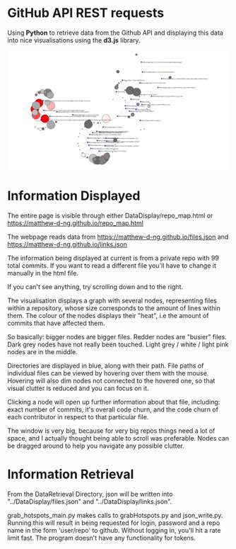 # GitHub API REST requests
Using **Python** to retrieve data from the Github API and displaying this data into nice visualisations using the **d3.js** library.

![Example](example.png)

# Information Displayed
The entire page is visible through either DataDisplay/repo_map.html or https://matthew-d-ng.github.io/repo_map.html

The webpage reads data from https://matthew-d-ng.github.io/files.json
and https://matthew-d-ng.github.io/links.json

The information being displayed at current is from a private repo with 99 total commits. If you want to read a different file you'll have to change it manually in the html file.

If you can't see anything, try scrolling down and to the right.

The visualisation displays a graph with several nodes, representing files within a repository, whose size corresponds to the amount of lines within them. The colour of the nodes displays their "heat", i.e the amount of commits that have affected them. 

So basically: bigger nodes are bigger files. Redder nodes are "busier" files. Dark grey nodes have not really been touched. Light grey / white / light pink nodes are in the middle.

Directories are displayed in blue, along with their path. File paths of individual files can be viewed by hovering over them with the mouse. Hovering will also dim nodes not connected to the hovered one, so that visual clutter is reduced and you can focus on it.

Clicking a node will open up further information about that file, including: exact number of commits, it's overall code churn, and the code churn of each contributor in respect to that particular file.

The window is very big, because for very big repos things need a lot of space, and I actually thought being able to scroll was preferable. Nodes can be dragged around to help you navigate any possible clutter.

# Information Retrieval

From the DataRetrieval Directory, json will be written into "../DataDisplay/files.json" and "../DataDisplay/links.json".

grab_hotspots_main.py makes calls to grabHotspots.py and json_write.py.
Running this will result in being requested for login, password and a repo name in the form 'user/repo' to github. Without logging in, you'll hit a rate limit fast. The program doesn't have any functionality for tokens.


